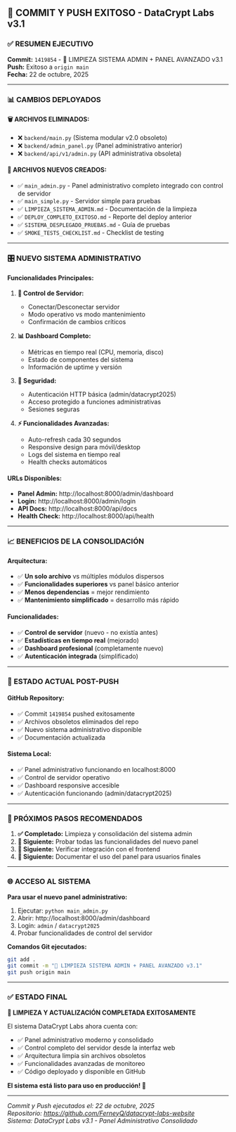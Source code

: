 ## 🎉 COMMIT Y PUSH EXITOSO - DataCrypt Labs v3.1

### ✅ RESUMEN EJECUTIVO

**Commit:** `1419854` - 🧹 LIMPIEZA SISTEMA ADMIN + PANEL AVANZADO v3.1  
**Push:** Exitoso a `origin main`  
**Fecha:** 22 de octubre, 2025  

---

### 📊 CAMBIOS DEPLOYADOS

#### 🗑️ **ARCHIVOS ELIMINADOS:**
- ❌ `backend/main.py` (Sistema modular v2.0 obsoleto)
- ❌ `backend/admin_panel.py` (Panel administrativo anterior) 
- ❌ `backend/api/v1/admin.py` (API administrativa obsoleta)

#### 🚀 **ARCHIVOS NUEVOS CREADOS:**
- ✅ `main_admin.py` - Panel administrativo completo integrado con control de servidor
- ✅ `main_simple.py` - Servidor simple para pruebas
- ✅ `LIMPIEZA_SISTEMA_ADMIN.md` - Documentación de la limpieza
- ✅ `DEPLOY_COMPLETO_EXITOSO.md` - Reporte del deploy anterior
- ✅ `SISTEMA_DESPLEGADO_PRUEBAS.md` - Guía de pruebas
- ✅ `SMOKE_TESTS_CHECKLIST.md` - Checklist de testing

---

### 🎛️ NUEVO SISTEMA ADMINISTRATIVO

#### **Funcionalidades Principales:**
1. **🔧 Control de Servidor:**
   - Conectar/Desconectar servidor
   - Modo operativo vs modo mantenimiento
   - Confirmación de cambios críticos

2. **📊 Dashboard Completo:**
   - Métricas en tiempo real (CPU, memoria, disco)
   - Estado de componentes del sistema
   - Información de uptime y versión

3. **🔐 Seguridad:**
   - Autenticación HTTP básica (admin/datacrypt2025)
   - Acceso protegido a funciones administrativas
   - Sesiones seguras

4. **⚡ Funcionalidades Avanzadas:**
   - Auto-refresh cada 30 segundos
   - Responsive design para móvil/desktop
   - Logs del sistema en tiempo real
   - Health checks automáticos

#### **URLs Disponibles:**
- **Panel Admin:** http://localhost:8000/admin/dashboard
- **Login:** http://localhost:8000/admin/login
- **API Docs:** http://localhost:8000/api/docs
- **Health Check:** http://localhost:8000/api/health

---

### 📈 BENEFICIOS DE LA CONSOLIDACIÓN

#### **Arquitectura:**
- ✅ **Un solo archivo** vs múltiples módulos dispersos
- ✅ **Funcionalidades superiores** vs panel básico anterior
- ✅ **Menos dependencias** = mejor rendimiento
- ✅ **Mantenimiento simplificado** = desarrollo más rápido

#### **Funcionalidades:**
- ✅ **Control de servidor** (nuevo - no existía antes)
- ✅ **Estadísticas en tiempo real** (mejorado)
- ✅ **Dashboard profesional** (completamente nuevo)
- ✅ **Autenticación integrada** (simplificado)

---

### 🔄 ESTADO ACTUAL POST-PUSH

#### **GitHub Repository:**
- ✅ Commit `1419854` pushed exitosamente
- ✅ Archivos obsoletos eliminados del repo
- ✅ Nuevo sistema administrativo disponible
- ✅ Documentación actualizada

#### **Sistema Local:**
- ✅ Panel administrativo funcionando en localhost:8000
- ✅ Control de servidor operativo
- ✅ Dashboard responsive accesible
- ✅ Autenticación funcionando (admin/datacrypt2025)

---

### 🎯 PRÓXIMOS PASOS RECOMENDADOS

1. **✅ Completado:** Limpieza y consolidación del sistema admin
2. **🔄 Siguiente:** Probar todas las funcionalidades del nuevo panel
3. **🔄 Siguiente:** Verificar integración con el frontend
4. **🔄 Siguiente:** Documentar el uso del panel para usuarios finales

---

### 🌐 ACCESO AL SISTEMA

**Para usar el nuevo panel administrativo:**

1. Ejecutar: `python main_admin.py`
2. Abrir: http://localhost:8000/admin/dashboard
3. Login: `admin` / `datacrypt2025`
4. Probar funcionalidades de control del servidor

**Comandos Git ejecutados:**
```bash
git add .
git commit -m "🧹 LIMPIEZA SISTEMA ADMIN + PANEL AVANZADO v3.1"
git push origin main
```

---

### ✅ ESTADO FINAL

**🎉 LIMPIEZA Y ACTUALIZACIÓN COMPLETADA EXITOSAMENTE**

El sistema DataCrypt Labs ahora cuenta con:
- ✅ Panel administrativo moderno y consolidado
- ✅ Control completo del servidor desde la interfaz web
- ✅ Arquitectura limpia sin archivos obsoletos
- ✅ Funcionalidades avanzadas de monitoreo
- ✅ Código deployado y disponible en GitHub

**El sistema está listo para uso en producción! 🚀**

---

*Commit y Push ejecutados el: 22 de octubre, 2025*  
*Repositorio: https://github.com/FerneyQ/datacrypt-labs-website*  
*Sistema: DataCrypt Labs v3.1 - Panel Administrativo Consolidado*